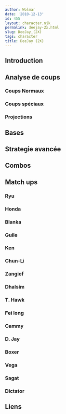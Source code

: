 ```yaml
---
author: Wolmar
date: '2010-12-13'
id: 455
layout: character.njk
permalink: deejay-2x.html
slug: DeeJay_(2X)
tags: character
title: DeeJay (2X)
---
```


## Introduction

## Analyse de coups

### Coups Normaux

### Coups spéciaux

### Projections

## Bases

## Strategie avancée

## Combos

## Match ups

### Ryu

### Honda

### Blanka

### Guile

### Ken

### Chun-Li

### Zangief

### Dhalsim

### T. Hawk

### Fei long

### Cammy

### D. Jay

### Boxer

### Vega

### Sagat

### Dictator

## Liens